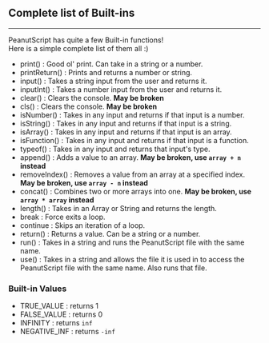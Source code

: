 ## Complete list of Built-ins
___
PeanutScript has quite a few Built-in functions!<br>
Here is a simple complete list of them all :)<br>
- print() : Good ol' print. Can take in a string or a number.
- printReturn() : Prints and returns a number or string.
- input() : Takes a string input from the user and returns it.
- inputInt() : Takes a number input from the user and returns it.
- clear() : Clears the console. **May be broken**
- cls() : Clears the console. **May be broken**
- isNumber() : Takes in any input and returns if that input is a number.
- isString() : Takes in any input and returns if that input is a string.
- isArray() : Takes in any input and returns if that input is an array.
- isFunction() : Takes in any input and returns if that input is a function.
- typeof() : Takes in any input and returns that input's type.
- append() : Adds a value to an array. **May be broken, use `array + n` instead**
- removeIndex() : Removes a value from an array at a specified index. **May be broken, use `array - n` instead**
- concat() : Combines two or more arrays into one. **May be broken, use `array * array` instead**
- length() : Takes in an Array or String and returns the length.
- break : Force exits a loop.
- continue : Skips an iteration of a loop.
- return() : Returns a value. Can be a string or a number.
- run() : Takes in a string and runs the PeanutScript file with the same name.
- use() : Takes in a string and allows the file it is used in to access the PeanutScript file with the same name. Also runs that file.

### Built-in Values
- TRUE_VALUE : returns 1
- FALSE_VALUE : returns 0
- INFINITY : returns `inf`
- NEGATIVE_INF : returns `-inf`